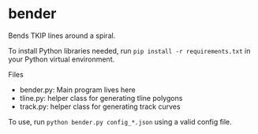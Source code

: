 # bender
Bends TKIP lines around a spiral.

To install Python libraries needed, run
`pip install -r requirements.txt`
in your Python virtual environment.

Files
- bender.py: Main program lives here
- tline.py: helper class for generating tline polygons
- track.py: helper class for generating track curves

To use, run
`python bender.py config_*.json`
using a valid config file.